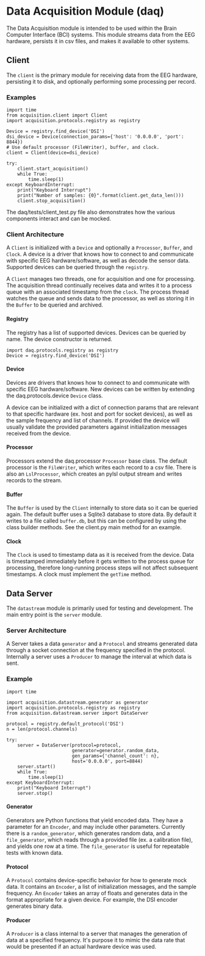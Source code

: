 # Data Acquisition Module (daq)

The Data Acquisition module is intended to be used within the Brain Computer Interface (BCI) systems. This module streams data from the EEG hardware, persists it in csv files, and makes it available to other systems.

## Client

The `client` is the primary module for receiving data from the EEG hardware, persisting it to disk, and optionally performing some processing per record.

### Examples

    import time
    from acquisition.client import Client
    import acquisition.protocols.registry as registry

    Device = registry.find_device('DSI')
    dsi_device = Device(connection_params={'host': '0.0.0.0', 'port': 8844})
    # Use default processor (FileWriter), buffer, and clock.
    client = Client(device=dsi_device)

    try:
        client.start_acquisition()
        while True:
            time.sleep(1)
    except KeyboardInterrupt:
        print("Keyboard Interrupt")
        print("Number of samples: {0}".format(client.get_data_len()))
        client.stop_acquisition()

The daq/tests/client_test.py file also demonstrates how the various components interact and can be mocked.

### Client Architecture

A `Client` is initialized with a `Device`  and optionally a `Processor`, `Buffer`, and `Clock`. A device is a driver that knows how to connect to and communicate with specific EEG hardware/software, as well as decode the sensor data. Supported devices can be queried through the `registry`.

A `Client` manages two threads, one for acquisition and one for processing. The acquisition thread continually receives data and writes it to a process queue with an associated timestamp from the `clock`. The process thread watches the queue and sends data to the processor, as well as storing it in the `Buffer` to be queried and archived.

#### Registry

The registry has a list of supported devices. Devices can be queried by name. The device constructor is returned.

    import daq.protocols.registry as registry
    Device = registry.find_device('DSI')


#### Device

Devices are drivers that knows how to connect to and communicate with specific EEG hardware/software. New devices can be written by extending the daq.protocols.device `Device` class.

A device can be initialized with a dict of connection params that are relevant to that specific hardware (ex. host and port for socket devices), as well as the sample frequency and list of channels. If provided the device will usually validate the provided parameters against initialization messages received from the device.

#### Processor

Processors extend the daq.processor `Processor` base class. The default processor is the `FileWriter`, which writes each record to a csv file. There is also an `LslProcessor`, which creates an pylsl output stream and writes records to the stream.

#### Buffer

The `Buffer` is used by the `Client` internally to store data so it can be queried again. The default buffer uses a Sqlite3 database to store data. By default it writes to a file called `buffer.db`, but this can be configured by using the class builder methods. See the client.py main method for an example.

#### Clock

The `Clock` is used to timestamp data as it is received from the device. Data is timestamped immediately before it gets written to the process queue for processing, therefore long-running process steps will not affect subsequent timestamps. A clock must implement the `getTime` method.


## Data Server

The `datastream` module is primarily used for testing and development. The main entry point is the `server` module.

### Server Architecture

A Server takes a data `generator` and a `Protocol` and streams generated data  through a socket connection at the frequency specified in the protocol. Internally a server uses a `Producer` to manage the interval at which data is sent.

### Example

    import time

    import acquisition.datastream.generator as generator
    import acquisition.protocols.registry as registry
    from acquisition.datastream.server import DataServer

    protocol = registry.default_protocol('DSI')
    n = len(protocol.channels)

    try:
        server = DataServer(protocol=protocol,
                            generator=generator.random_data,
                            gen_params={'channel_count': n},
                            host='0.0.0.0', port=8844)
        server.start()
        while True:
            time.sleep(1)
    except KeyboardInterrupt:
        print("Keyboard Interrupt")
        server.stop()

#### Generator

Generators are Python functions that yield encoded data. They have a parameter for an `Encoder`, and may include other parameters. Currently there is a `random_generator`, which generates random data, and a `file_generator`, which reads through a provided file (ex. a calibration file), and yields one row at a time. The `file_generator` is useful for repeatable tests with known data.

#### Protocol

A `Protocol` contains device-specific behavior for how to generate mock data. It contains an `Encoder`, a list of initialization messages, and the sample frequency. An `Encoder` takes an array of floats and generates data in the format appropriate for a given device. For example, the DSI encoder generates binary data.


#### Producer

A `Producer` is a class internal to a server that manages the generation of data at a specified frequency. It's purpose it to mimic the data rate that would be presented if an actual hardware device was used.

